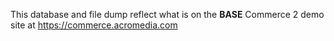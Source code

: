 This database and file dump reflect what is on the __BASE__ Commerce 2 demo site at https://commerce.acromedia.com

